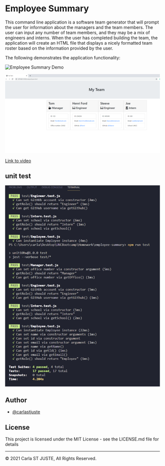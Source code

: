 # Employee Summary

This command line application is a software team generator that will prompt the user for information about the managers and the team members.
The user can input any number of team members, and they may be a mix of engineers and interns. When the user has completed building the team, the application will create an HTML file that displays a nicely formatted team roster based on the information provided by the user.

The following demonstrates the application functionality:

![Employee Summary Demo](Assets/cmd.gif)

![HTML page generated](Assets/html.PNG)

[Link to video](https://drive.google.com/file/d/1QMw2f_052aFdWzLNpKk76sDpbYioXpDZ/view)

## unit test

![run npm test should give the following result](Assets/test_result.PNG)

## Author

- [@carlastjuste](http://github.com/carlastjuste)

## License

This project is licensed under the MIT License - see the LICENSE.md file for details

---

© 2021 Carla ST JUSTE, All Rights Reserved.
